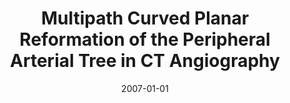 ---
abstract: ''
authors:
- Justus Roos
- Dominik Fleischmann
- A Köchl
- Tejas Rakshe
- Matus Straka
- Alessandro Napoli
- Armin Kanitsar
- Milos Sramek
- Eduard Gröller
date: '2007-01-01'
featured: false
links:
- name: Publik
  url: https://publik.tuwien.ac.at/showentry.php?ID=141318&lang=2
publication: Radiology, 244 (2007), 01; 281 - 290
publication_types:
- '2'
publishDate: '2007-01-01'
title: Multipath Curved Planar Reformation of the Peripheral Arterial Tree in CT Angiography
url_pdf: ''
---